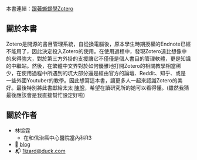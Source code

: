 本書連結：[跟著蜥蜴學Zotero](https://htlin222.github.io/lizard-on-zotero/)

## 關於本書
Zotero是開源的書目管理系統，自從換電腦後，原本學生時期授權的Endnote已經不能用了，因此決定投入Zotero的使用。在使用過程中，發現Zotero遠比想像中的來得強大，對於第三方外掛的支援讓它不僅僅是個人書目的管理軟體，更是知識的中繼站。然後，在繁體中文界對於如何優雅地打開Zotero的相關教學相當稀少，在使用過程中所遇到的坑大部分還是經由官方的論壇、Reddit、知乎、或是一些外國Youtuber的教學。因此想寫這本書，讓更多人一起來認識Zotero的美好。最後特別將此書獻給太太 [陳睨](https://www.facebook.com/caseychen1996)，希望在讀研究所的她可以看得懂。(雖然我猜最後應該會是我直接幫忙設定好啦)

## 關於作者
* 林協霆
	* 在和信治癌中心醫院當內科R3
* 🦎 [blog](https://htlin.site/)
* 📬 1izard@duck.com
